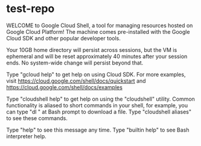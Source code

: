 # test-repo

WELCOME to Google Cloud Shell, a tool for managing resources hosted on Google Cloud Platform!
The machine comes pre-installed with the Google Cloud SDK and other popular developer tools.

Your 10GB home directory will persist across sessions, but the VM is ephemeral and will be reset
approximately 40 minutes after your session ends. No system-wide change will persist beyond that.

Type "gcloud help" to get help on using Cloud SDK. For more examples, visit
https://cloud.google.com/shell/docs/quickstart and https://cloud.google.com/shell/docs/examples

Type "cloudshell help" to get help on using the "cloudshell" utility.  Common functionality is
aliased to short commands in your shell, for example, you can type "dl <filename>" at Bash prompt to
download a file. Type "cloudshell aliases" to see these commands.

Type "help" to see this message any time. Type "builtin help" to see Bash interpreter help.
